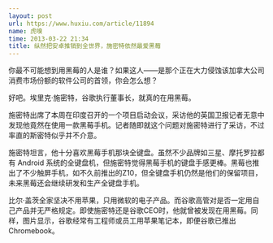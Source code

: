 ```yaml
---
layout: post
url: https://www.huxiu.com/article/11894
name: 虎嗅
time: 2013-03-22 21:34
title: 纵然把安卓推销到全世界，施密特依然最爱黑莓
---
```

你最不可能想到用黑莓的人是谁？如果这人——是那个正在大力侵蚀该加拿大公司消费市场份额的软件公司的首领，你会怎么想？

好吧。埃里克·施密特，谷歌执行董事长，就真的在用黑莓。

施密特出席了本周在印度召开的一个项目启动会议，采访他的英国卫报记者无意中发现他竟然在使用一款黑莓手机。记者随即就这个问题对施密特进行了采访，不过率直的斯密特似乎并不介意。

施密特坦言，他十分喜欢黑莓手机那块全键盘。虽然不少品牌如三星、摩托罗拉都有 Android 系统的全键盘机，但施密特觉得黑莓手机的键盘手感更棒。黑莓也推出了不少触屏手机，如不久前推出的Z10，但全键盘手机仍然是他们的保留项目，未来黑莓还会继续研发和生产全键盘手机。

比尔·盖茨全家坚决不用苹果，只用微软的电子产品。而谷歌高管对是否一定用自己产品并无严格规定。即使施密特还是谷歌CEO时，他就曾被发现在用黑莓。同样，图片显示，谷歌经常有工程师或员工用苹果笔记本，即便谷歌已推出Chromebook。

